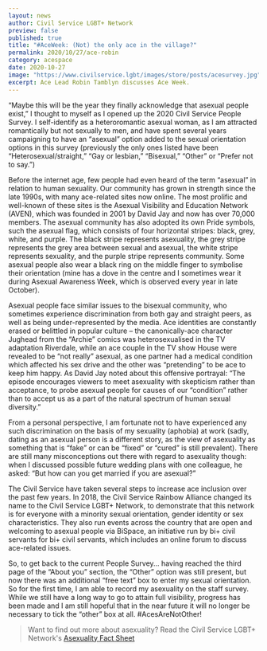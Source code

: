 ```yaml
---
layout: news
author: Civil Service LGBT+ Network
preview: false
published: true
title: "#AceWeek: (Not) the only ace in the village?"
permalink: 2020/10/27/ace-robin
category: acespace
date: 2020-10-27
image: "https://www.civilservice.lgbt/images/store/posts/acesurvey.jpg"
excerpt: Ace Lead Robin Tamblyn discusses Ace Week.
---
```


 “Maybe this will be the year they finally acknowledge that asexual people exist,” I thought to myself as I opened up the 2020 Civil Service People Survey. I self-identify as a heteroromantic asexual woman, as I am attracted romantically but not sexually to men, and have spent several years campaigning to have an “asexual” option added to the sexual orientation options in this survey (previously the only ones listed have been “Heterosexual/straight,” “Gay or lesbian,” “Bisexual,” “Other” or “Prefer not to say.”)

Before the internet age, few people had even heard of the term “asexual” in relation to human sexuality. Our community has grown in strength since the late 1990s, with many ace-related sites now online. The most prolific and well-known of these sites is the Asexual Visibility and Education Network (AVEN), which was founded in 2001 by David Jay and now has over 70,000 members. The asexual community has also adopted its own Pride symbols, such the asexual flag, which consists of four horizontal stripes: black, grey, white, and purple. The black stripe represents asexuality, the grey stripe represents the grey area between sexual and asexual, the white stripe represents sexuality, and the purple stripe represents community. Some asexual people also wear a black ring on the middle finger to symbolise their orientation (mine has a dove in the centre and I sometimes wear it during Asexual Awareness Week, which is observed every year in late October).

Asexual people face similar issues to the bisexual community, who sometimes experience discrimination from both gay and straight peers, as well as being under-represented by the media. Ace identities are constantly erased or belittled in popular culture – the canonically-ace character Jughead from the “Archie” comics was heterosexualised in the TV adaptation Riverdale, while an ace couple in the TV show House were revealed to be “not really” asexual, as one partner had a medical condition which affected his sex drive and the other was “pretending” to be ace to keep him happy. As David Jay noted about this offensive portrayal: “The episode encourages viewers to meet asexuality with skepticism rather than acceptance, to probe asexual people for causes of our “condition” rather than to accept us as a part of the natural spectrum of human sexual diversity.”

From a personal perspective, I am fortunate not to have experienced any such discrimination on the basis of my sexuality (aphobia) at work (sadly, dating as an asexual person is a different story, as the view of asexuality as something that is “fake” or can be “fixed” or “cured” is still prevalent). There are still many misconceptions out there with regard to asexuality though: when I discussed possible future wedding plans with one colleague, he asked: “But how can you get married if you are asexual?”

The Civil Service have taken several steps to increase ace inclusion over the past few years. In 2018, the Civil Service Rainbow Alliance changed its name to the Civil Service LGBT+ Network, to demonstrate that this network is for everyone with a minority sexual orientation, gender identity or sex characteristics. They also run events across the country that are open and welcoming to asexual people via BiSpace, an initiative run by bi+ civil servants for bi+ civil servants, which includes an online forum to discuss ace-related issues.

So, to get back to the current People Survey... having reached the third page of the “About you” section, the “Other” option was still present, but now there was an additional “free text” box to enter my sexual orientation. So for the first time, I am able to record my asexuality on the staff survey. While we still have a long way to go to attain full visibility, progress has been made and I am still hopeful that in the near future it will no longer be necessary to tick the “other” box at all. #AcesAreNotOther!

> Want to find out more about asexuality? Read the Civil Service LGBT+ Network's [Asexuality Fact Sheet](https://www.civilservice.lgbt/publication/ace-fact-sheet)

